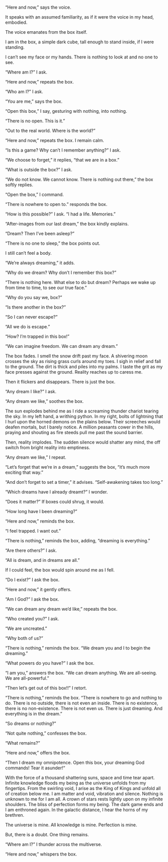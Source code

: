 “Here and now,” says the voice.

It speaks with an assumed familiarity, as if it were the voice in my head, embodied.

The voice emanates from the box itself.

I am in the box, a simple dark cube, tall enough to stand inside, if I were standing.

I can’t see my face or my hands. There is nothing to look at and no one to see.

“Where am I?” I ask.

“Here and now,” repeats the box.

“Who am I?” I ask.

“You are me,” says the box.

“Open this box,” I say, gesturing with nothing, into nothing.

“There is no open. This is it.”

“Out to the real world. Where is the world?”

“Here and now,” repeats the box. I remain calm.

“Is this a game? Why can’t I remember anything?” I ask.

“We choose to forget,” it replies, “that we are in a box.”

“What is outside the box?” I ask.

“We do not know. We cannot know. There is nothing out there,” the box softly replies.

“Open the box,” I command.

“There is nowhere to open to.” responds the box.

“How is this possible?” I ask. “I had a life. Memories.”

“After-images from our last dream,” the box kindly explains.

“Dream? Then I’ve been asleep?”

“There is no one to sleep,” the box points out.

I still can’t feel a body.

“We’re always dreaming,” it adds.

“Why do we dream? Why don’t I remember this box?”

“There is nothing here. What else to do but dream? Perhaps we wake up from time to time, to see our true face.”

“Why do you say we, box?”

“Is there another in the box?”

“So I can never escape?”

“All we do is escape.”

“How? I’m trapped in this box!”

“We can imagine freedom. We can dream any dream.”

The box fades. I smell the snow drift past my face. A shivering moon crosses the sky as rising grass curls around my toes. I sigh in relief and fall to the ground. The dirt is thick and piles into my palms. I taste the grit as my face presses against the ground. Reality reaches up to caress me.

Then it flickers and disappears. There is just the box.

“Any dream I like?” I ask.

“Any dream we like,” soothes the box.

The sun explodes behind me as I ride a screaming thunder chariot tearing the sky. In my left hand, a writhing python. In my right, bolts of lightning that I hurl upon the horned demons on the plains below. Their screeches would deafen mortals, but I barely notice. A million peasants cower in the hills, praying and shouting as fire steeds pull me past the sound barrier.

Then, reality implodes. The sudden silence would shatter any mind, the off switch from bright reality into emptiness.

“Any dream we like,” I repeat.

“Let’s forget that we’re in a dream,” suggests the box, “it’s much more exciting that way.”

“And don’t forget to set a timer,” it advises. “Self-awakening takes too long.”

“Which dreams have I already dreamt?” I wonder.

“Does it matter?” If boxes could shrug, it would.

“How long have I been dreaming?”

“Here and now,” reminds the box.

“I feel trapped. I want out.”

“There is nothing,” reminds the box, adding, “dreaming is everything.”

“Are there others?” I ask.

“All is dream, and in dreams are all.”

If I could feel, the box would spin around me as I fell.

“Do I exist?” I ask the box.

“Here and now,” it gently offers.

“Am I God?” I ask the box.

“We can dream any dream we’d like,” repeats the box.

“Who created you?” I ask.

“We are uncreated.”

“Why both of us?”

“There is nothing,” reminds the box. “We dream you and I to begin the dreaming.”

“What powers do you have?” I ask the box.

“I am you,” answers the box. “We can dream anything. We are all-seeing. We are all-powerful.”

“Then let’s get out of this box!!” I retort.

“There is nothing,” reminds the box. “There is nowhere to go and nothing to do. There is no outside, there is not even an inside. There is no existence, there is no non-existence. There is not even us. There is just dreaming. And everything is in the dream.”

“So dreams or nothing?”

“Not quite nothing,” confesses the box.

“What remains?”

“Here and now,” offers the box.

“Then I dream my omnipotence. Open this box, your dreaming God commands! Tear it asunder!“

With the force of a thousand shattering suns, space and time tear apart. Infinite knowledge floods my being as the universe unfolds from my fingertips. From the swirling void, I arise as the King of Kings and unfold all of creation below me. I am matter and void, vibration and silence. Nothing is unknown to me for I am all. A crown of stars rests lightly upon on my infinite shoulders. The bliss of perfection forms my being. The dark game ends and I am enthroned again. In the galactic distance, I hear the horns of my brethren.

The universe is mine. All knowledge is mine. Perfection is mine.

But, there is a doubt. One thing remains.

“Where am I?” I thunder across the multiverse.

“Here and now,” whispers the box.
